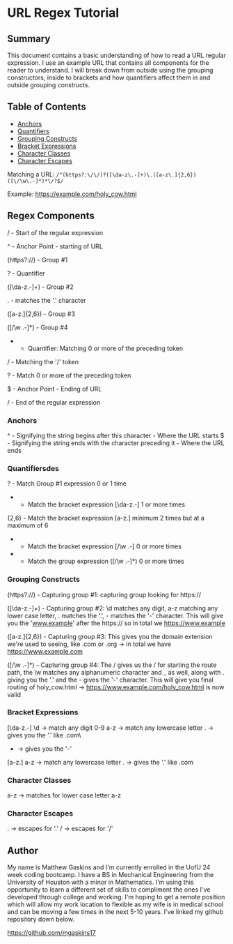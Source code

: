 # URL Regex Tutorial

## Summary

This document contains a basic understanding of how to read a URL regular expression. I use an example URL that contains all components for the reader to understand. I will break down from outside using the grouping constructors, inside to brackets and how quantifiers affect them in and outside grouping constructs.

## Table of Contents

- [Anchors](#anchors)
- [Quantifiers](#quantifiers)
- [Grouping Constructs](#grouping-constructs)
- [Bracket Expressions](#bracket-expressions)
- [Character Classes](#character-classes)
- [Character Escapes](#character-escapes)

Matching a URL: `/^(https?:\/\/)?([\da-z\.-]+)\.([a-z\.]{2,6})([\/\w\.-]*)*\/?$/`

Example: https://example.com/holy_cow.html

## Regex Components
/ - Start of the regular expression

^ - Anchor Point - starting of URL

(https?:\/\/) - Group #1

? - Quantifier

([\da-z\.-]+) - Group #2 

\. - matches the '.' character

([a-z\.]{2,6}) - Group #3

([\/\w \.-]*) - Group #4

* - Quantifier: Matching 0 or more of the preceding token

\/ - Matching the '/' token

? - Match 0 or more of the preceding token

$ - Anchor Point - Ending of URL

/ - End of the regular expression


### Anchors

 ^ - Signifying the string begins after this character - Where the URL starts
 $ - Signifying the string ends with the character preceding it - Where the URL ends

### Quantifiersdes
? - Match Group #1 expression 0 or 1 time

+ - Match the bracket expression [\da-z\.-] 1 or more times

{2,6} - Match the bracket expression [a-z\.] minimum 2 times but at a maximum of 6

* - Match the bracket expression [\/\w \.-] 0 or more times

* - Match the group expression ([\/\w \.-]*) 0 or more times


### Grouping Constructs
(https?:\/\/) - Capturing group #1: capturing group looking for https:// 

([\da-z\.-]+) - Capturing group #2: \d matches any digit, a-z matching any lower case letter, \. matches the '.', - matches the '-' character. This will give you the 'www.example' after the https:// so in total we https://www.example

([a-z\.]{2,6}) - Capturing group #3: This gives you the domain extension we're used to seeing, like .com or .org -> in total we have https://www.example.com

([\/\w \.-]*) - Capturing group #4: The \/ gives us the / for starting the route path, the \w matches any alphanumeric character and _ as well, along with \. giving you the '.' and the - gives the '-' character. This will give you final routing of holy_cow.html -> https://www.example.com/holy_cow.html is now valid

### Bracket Expressions
[\da-z\.-]
\d -> match any digit 0-9
a-z -> match any lowercase letter
\. -> gives you the '.' like .com\
- -> gives you the '-'

[a-z\.]
a-z -> match any lowercase letter
\. -> gives the '.' like .com

### Character Classes
a-z -> matches for lower case letter a-z

### Character Escapes
\. -> escapes for '.'
\/ -> escapes for '/'

## Author

My name is Matthew Gaskins and I'm currently enrolled in the UofU 24 week coding bootcamp. I have a BS in Mechanical Engineering from the University of Houston with a minor in Mathematics. I'm using this opportunity to learn a different set of skills to compliment the ones I've developed through college and working. I'm hoping to get a remote position which will allow my work location to flexible as my wife is in medical school and can be moving a few times in the next 5-10 years. I've linked my github repository down below.

https://github.com/mgaskins17

